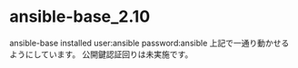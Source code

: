 # ansible-base_2.10
ansible-base installed
user:ansible
password:ansible
上記で一通り動かせるようにしています。
公開鍵認証回りは未実施です。
